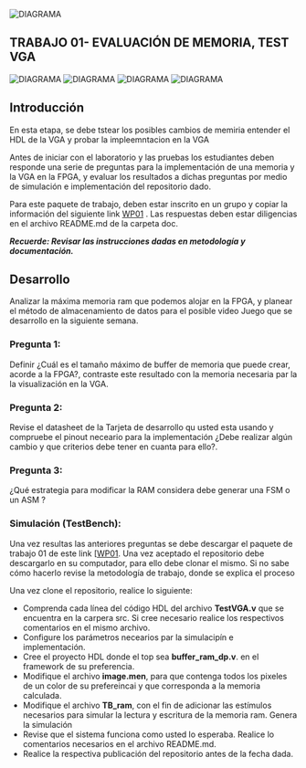 
![DIAGRAMA](https://github.com/unal-edigital1/2020-2/blob/master/docs/figs/Diapositiva1_.PNG)

## TRABAJO 01- EVALUACIÓN DE MEMORIA, TEST VGA 

![DIAGRAMA](https://github.com/unal-edigital1/2020-2/blob/master/docs/figs/Diapositiva2.PNG)
![DIAGRAMA](https://github.com/unal-edigital1/2020-2/blob/master/docs/figs/Diapositiva3.png)
![DIAGRAMA](https://github.com/unal-edigital1/2020-2/blob/master/docs/figs/Diapositiva4.png)
![DIAGRAMA](https://github.com/unal-edigital1/2020-2/blob/master/docs/figs/Diapositiva5.png)

## Introducción 
En esta etapa, se debe tstear los posibles cambios de memiria entender el HDL de la VGA  y probar la impleemntacion en la VGA 


Antes de iniciar con el laboratorio   y las pruebas los estudiantes deben  responde una serie de preguntas para la implementación de una memoria y la VGA en la FPGA, y evaluar los  resultados a dichas preguntas por medio de  simulación e implementación del repositorio  dado.

Para este paquete de trabajo, deben   estar inscrito en un grupo y copiar la información del siguiente link  [WP01]() .
Las respuestas deben estar diligencias en el archivo README.md de la carpeta doc. 

***Recuerde: Revisar  las instrucciones dadas en metodología y documentación.***



## Desarrollo

Analizar la máxima memoria ram que podemos alojar en la FPGA,  y planear el método de almacenamiento de datos  para el posible video Juego que se desarrollo en la siguiente semana.

### Pregunta 1:
Definir ¿Cuál es el tamaño máximo de buffer de memoria que puede crear, acorde a la FPGA?,  contraste este resultado con la memoria  necesaria par la la visualización en la VGA.

### Pregunta 2:
Revise el datasheet de la Tarjeta de desarrollo qu usted esta usando y compruebe el pinout neceario para la implementación ¿Debe realizar algún cambio y que criterios debe tener en cuanta para ello?.

### Pregunta 3:

¿Qué estrategia para modificar la RAM considera debe  generar una FSM o un ASM ? 

### Simulación (TestBench):

Una vez resultas las anteriores preguntas se  debe descargar el paquete de trabajo 01 de este link  [[WP01]().
Una vez aceptado el repositorio debe descargarlo en su computador, para ello debe  clonar el mismo. Si no sabe cómo hacerlo  revise la metodología de trabajo, donde se explica el proceso

Una vez clone el repositorio, realice lo siguiente:

* Comprenda cada línea del código HDL del archivo **TestVGA.v** que se encuentra en la carpera src. Si cree necesario realice los respectivos comentarios  en el mismo archivo.
* Configure los parámetros necearios par la simulacipín e implementación.
* Cree el proyecto HDL  donde el top sea **buffer_ram_dp.v**. en el framework  de su preferencia. 
* Modifique el archivo **image.men**, para que contenga todos los pixeles de un color de su prefereincai  y que corresponda a la memoria calculada.
* Modifique el archivo **TB_ram**, con el fin de adicionar las estímulos necesarios para simular la lectura y escritura de la memoria ram. Genera la simulación 
* Revise que el sistema funciona como usted lo esperaba. Realice lo comentarios necesarios  en el archivo README.md. 
* Realice la respectiva publicación del repositorio antes de la fecha dada. 







